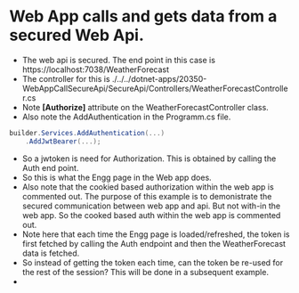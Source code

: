 # Web App calls and gets data from a secured Web Api.

- The web api is secured. The end point in this case is https://localhost:7038/WeatherForecast
- The controller for this is ./../../dotnet-apps/20350-WebAppCallSecureApi/SecureApi/Controllers/WeatherForecastController.cs
- Note **[Authorize]** attribute on the WeatherForecastController class.
- Also note the AddAuthentication in the Programm.cs file.

```cs
builder.Services.AddAuthentication(...)
    .AddJwtBearer(...);
```

- So a jwtoken is need for Authorization. This is obtained by calling the Auth end point.
- So this is what the Engg page in the Web app does.
- Also note that the cookied based authorization within the web app is commented out. The purpose of this example is to demonistrate the secured communication between web app and api. But not with-in the web app. So the cooked based auth within the web app is commented out.
- Note here that each time the Engg page is loaded/refreshed, the token is first fetched by calling the Auth endpoint and then the WeatherForecast data is fetched.
- So instead of getting the token each time, can the token be re-used for the rest of the session? This will be done in a subsequent example.
- 